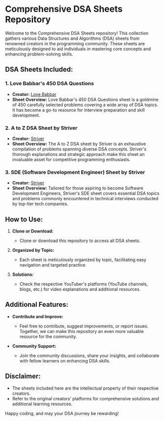 # Comprehensive DSA Sheets Repository

Welcome to the Comprehensive DSA Sheets repository! This collection gathers various Data Structures and Algorithms (DSA) sheets from renowned creators in the programming community. These sheets are meticulously designed to aid individuals in mastering core concepts and enhancing problem-solving skills.

## DSA Sheets Included:

### 1. Love Babbar's 450 DSA Questions
   - **Creator:** [Love Babbar](https://www.youtube.com/watch?v=4iFALQ1ACdA)
   - **Sheet Overview:** Love Babbar's 450 DSA Questions sheet is a goldmine of 450 carefully selected problems covering a wide array of DSA topics. It has become a go-to resource for interview preparation and skill development.

### 2. A to Z DSA Sheet by Striver
   - **Creator:** [Striver](https://www.youtube.com/watch?v=rHn9af16O_E)
   - **Sheet Overview:** The A to Z DSA sheet by Striver is an exhaustive compilation of problems spanning diverse DSA concepts. Striver's thorough explanations and strategic approach make this sheet an invaluable asset for competitive programming enthusiasts.

### 3. SDE (Software Development Engineer) Sheet by Striver
   - **Creator:** [Striver](https://www.youtube.com/watch?v=_2iQOQiCzOM)
   - **Sheet Overview:** Tailored for those aspiring to become Software Development Engineers, Striver's SDE sheet covers essential DSA topics and problems commonly encountered in technical interviews conducted by top-tier tech companies.

## How to Use:

1. **Clone or Download:**
   - Clone or download this repository to access all DSA sheets.

2. **Organized by Topic:**
   - Each sheet is meticulously organized by topic, facilitating easy navigation and targeted practice.

3. **Solutions:**
   - Check the respective YouTuber's platforms (YouTube channels, blogs, etc.) for video explanations and additional resources.

## Additional Features:

- **Contribute and Improve:**
  - Feel free to contribute, suggest improvements, or report issues. Together, we can make this repository an even more valuable resource for the community.

- **Community Support:**
  - Join the community discussions, share your insights, and collaborate with fellow learners on enhancing DSA skills.

## Disclaimer:

- The sheets included here are the intellectual property of their respective creators.
- Refer to the original creators' platforms for comprehensive solutions and additional learning resources.

Happy coding, and may your DSA journey be rewarding!